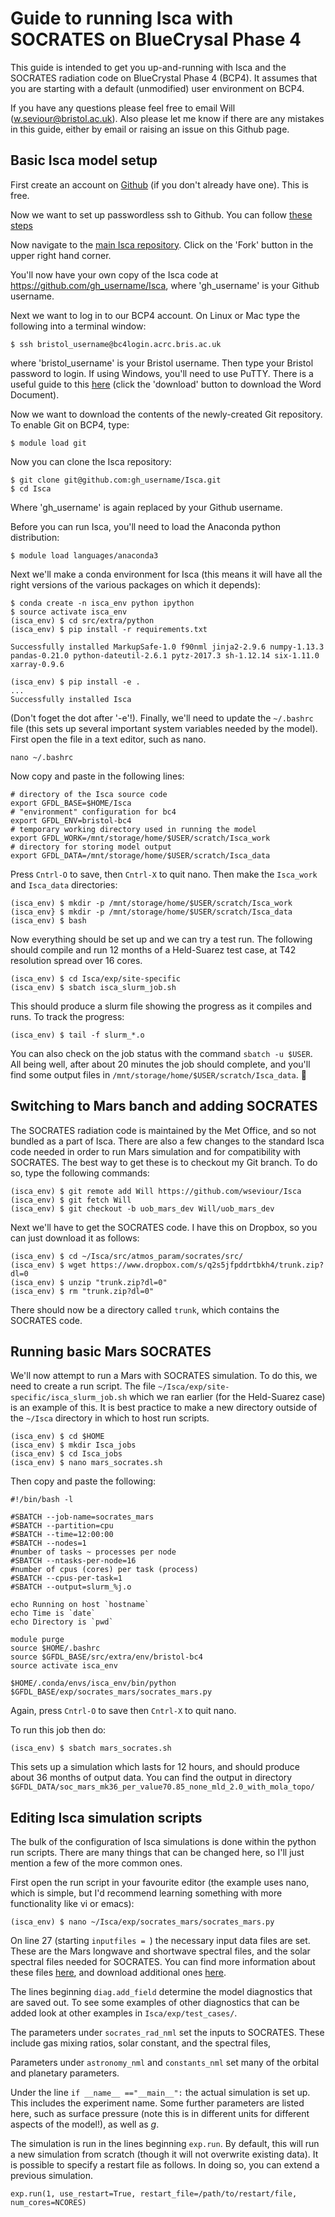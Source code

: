 
# Guide to running Isca with SOCRATES on BlueCrysal Phase 4

This guide is intended to get you up-and-running with Isca and the SOCRATES
radiation code on BlueCrystal Phase 4 (BCP4). It assumes that you are starting
with a default (unmodified) user environment on BCP4. 

If you have any questions please feel free to email Will
(w.seviour@bristol.ac.uk). Also please let me know if there are any mistakes in
this guide, either by email or raising an issue on this Github page.



## Basic Isca model setup

First create an account on [Github](https://github.com/) (if you don't already
have one). This is free.

Now we want to set up passwordless ssh to Github. You can follow [these
steps](https://help.github.com/en/articles/connecting-to-github-with-ssh)

Now navigate to the [main Isca
repository](https://github.com/ExeClim/Isca). Click on the 'Fork' button in the
upper right hand corner.

You'll now have your own copy of the Isca code at
https://github.com/gh_username/Isca, where 'gh_username' is your Github username. 

Next we want to log in to our BCP4 account. On Linux or Mac type the following
into a terminal window:

```{bash}
$ ssh bristol_username@bc4login.acrc.bris.ac.uk
```

where 'bristol_username' is your Bristol username. Then type your Bristol
password to login. If using Windows, you'll need to use PuTTY. There is a useful
guide to this
[here](https://github.com/rgnmudhar/MSci_Project/blob/master/Handover%20Document%20for%2060%20CP%20MSci%20Project%20A1005.docx)
(click the 'download' button to download the Word Document). 

Now we want to download the contents of the newly-created Git repository. To
enable Git on BCP4, type:

```{bash}
$ module load git
```

Now you can clone the Isca repository:

```{bash}
$ git clone git@github.com:gh_username/Isca.git
$ cd Isca
```

Where 'gh_username' is again replaced by your Github username. 

Before you can run Isca, you'll need to load the Anaconda python distribution:

```{bash}
$ module load languages/anaconda3
```

Next we'll make a conda environment for Isca (this means it will have all the
right versions of the various packages on which it depends):

```{bash}
$ conda create -n isca_env python ipython
$ source activate isca_env
(isca_env) $ cd src/extra/python
(isca_env) $ pip install -r requirements.txt

Successfully installed MarkupSafe-1.0 f90nml jinja2-2.9.6 numpy-1.13.3 pandas-0.21.0 python-dateutil-2.6.1 pytz-2017.3 sh-1.12.14 six-1.11.0 xarray-0.9.6

(isca_env) $ pip install -e .
...
Successfully installed Isca
```

(Don't foget the dot after '-e'!). Finally, we'll need to update the `~/.bashrc`
file (this sets up several important system variables needed by the
model). First open the file in a text editor, such as nano.

```{bash}
nano ~/.bashrc
```

Now copy and paste in the following lines:

```{bash}
# directory of the Isca source code
export GFDL_BASE=$HOME/Isca
# "environment" configuration for bc4
export GFDL_ENV=bristol-bc4
# temporary working directory used in running the model
export GFDL_WORK=/mnt/storage/home/$USER/scratch/Isca_work
# directory for storing model output
export GFDL_DATA=/mnt/storage/home/$USER/scratch/Isca_data
```

Press `Cntrl-O` to save, then `Cntrl-X` to quit nano. Then make the `Isca_work` and
`Isca_data` directories:

```{bash}
(isca_env) $ mkdir -p /mnt/storage/home/$USER/scratch/Isca_work
(isca_env} $ mkdir -p /mnt/storage/home/$USER/scratch/Isca_data
(isca_env) $ bash
```
Now everything should be set up and we can try a test run. The following should 
compile and run 12 months of a Held-Suarez test case, at T42 resolution spread over 16 cores. 

```{bash}
(isca_env) $ cd Isca/exp/site-specific
(isca_env) $ sbatch isca_slurm_job.sh
```

This should produce a slurm file showing the progress as it compiles and runs. 
To track the progress:

```{bash}
(isca_env) $ tail -f slurm_*.o
```

You can also check on the job status with the command `sbatch -u $USER`. All
being well, after about 20 minutes the job should complete, and you'll find some
output files in `/mnt/storage/home/$USER/scratch/Isca_data`. :clap:


## Switching to Mars banch and adding SOCRATES

The SOCRATES radiation code is maintained by the Met Office, and so not bundled
as a part of Isca. There are also a few changes to the standard Isca code needed
in order to run Mars simulation and for compatibility with SOCRATES. The best
way to get these is to checkout my Git branch. To do so, type the following
commands:

```{bash}
(isca_env) $ git remote add Will https://github.com/wseviour/Isca
(isca_env) $ git fetch Will
(isca_env) $ git checkout -b uob_mars_dev Will/uob_mars_dev
```

Next we'll have to get the SOCRATES code. I have this on Dropbox, so you can
just download it as follows:

```{bash}
(isca_env) $ cd ~/Isca/src/atmos_param/socrates/src/
(isca_env) $ wget https://www.dropbox.com/s/q2s5jfpddrtbkh4/trunk.zip?dl=0
(isca_env) $ unzip "trunk.zip?dl=0"
(isca_env) $ rm "trunk.zip?dl=0"
```

There should now be a directory called `trunk`, which contains the SOCRATES
code.


## Running basic Mars SOCRATES

We'll now attempt to run a Mars with SOCRATES simulation. To do this, we need to
create a run script. The file `~/Isca/exp/site-specific/isca_slurm_job.sh` which
we ran earlier (for the Held-Suarez case) is an example of this. It is best
practice to make a new directory outside of the `~/Isca` directory in which to
host run scripts.

```{bash}
(isca_env) $ cd $HOME
(isca_env) $ mkdir Isca_jobs
(isca_env) $ cd Isca_jobs
(isca_env) $ nano mars_socrates.sh
```

Then copy and paste the following:

```{bash}
#!/bin/bash -l

#SBATCH --job-name=socrates_mars
#SBATCH --partition=cpu
#SBATCH --time=12:00:00
#SBATCH --nodes=1
#number of tasks ~ processes per node
#SBATCH --ntasks-per-node=16
#number of cpus (cores) per task (process)
#SBATCH --cpus-per-task=1
#SBATCH --output=slurm_%j.o

echo Running on host `hostname`
echo Time is `date`
echo Directory is `pwd`

module purge
source $HOME/.bashrc
source $GFDL_BASE/src/extra/env/bristol-bc4
source activate isca_env

$HOME/.conda/envs/isca_env/bin/python $GFDL_BASE/exp/socrates_mars/socrates_mars.py
```

Again, press `Cntrl-O` to save then `Cntrl-X` to quit nano.

To run this job then do: 

```{bash}
(isca_env) $ sbatch mars_socrates.sh
```

This sets up a simulation which lasts for 12 hours, and should produce about 36
months of output data. You can find the output in directory
`$GFDL_DATA/soc_mars_mk36_per_value70.85_none_mld_2.0_with_mola_topo/`



## Editing Isca simulation scripts

The bulk of the configuration of Isca simulations is done within the python run
scripts. There are many things that can be changed here, so I'll just mention a
few of the more common ones.

First open the run script in your favourite editor (the example uses nano, which
is simple, but I'd recommend learning something with more functionality like vi
or emacs):

```{bash}
(isca_env) $ nano ~/Isca/exp/socrates_mars/socrates_mars.py
```

On line 27 (starting `inputfiles = `) the necessary input data files are
set. These are the Mars longwave and shortwave spectral files, and the solar
spectral files needed for SOCRATES. You can find more information about these
files [here](https://simplex.giss.nasa.gov/gcm/ROCKE-3D/Spectralfiles.html), and
download additional ones [here](https://portal.nccs.nasa.gov/GISS_modelE/ROCKE-3D/).

The lines beginning `diag.add_field` determine the model diagnostics that are
saved out. To see some examples of other diagnostics that can be added look at
other examples in `Isca/exp/test_cases/`.

The parameters under `socrates_rad_nml` set the inputs to SOCRATES. These
include gas mixing ratios, solar constant, and the spectral files,

Parameters under `astronomy_nml` and `constants_nml` set many of the orbital and
planetary parameters.

Under the line `if __name__ =="__main__":` the actual simulation is set up. This
includes the experiment name. Some further parameters are listed here, such as
surface pressure (note this is in different units for different aspects of the
model!), as well as $g$.

The simulation is run in the lines beginning `exp.run`. By default, this will
run a new simulation from scratch (though it will not overwrite existing
data). It is possible to specify a restart file as follows. In doing so, you can
extend a previous simulation.

```{python}
exp.run(1, use_restart=True, restart_file=/path/to/restart/file, num_cores=NCORES)
```

